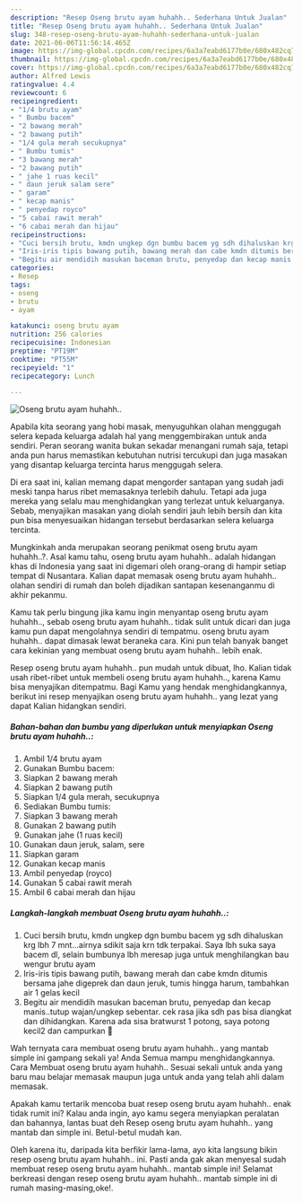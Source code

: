 ```yaml
---
description: "Resep Oseng brutu ayam huhahh.. Sederhana Untuk Jualan"
title: "Resep Oseng brutu ayam huhahh.. Sederhana Untuk Jualan"
slug: 348-resep-oseng-brutu-ayam-huhahh-sederhana-untuk-jualan
date: 2021-06-06T11:56:14.465Z
image: https://img-global.cpcdn.com/recipes/6a3a7eabd6177b0e/680x482cq70/oseng-brutu-ayam-huhahh-foto-resep-utama.jpg
thumbnail: https://img-global.cpcdn.com/recipes/6a3a7eabd6177b0e/680x482cq70/oseng-brutu-ayam-huhahh-foto-resep-utama.jpg
cover: https://img-global.cpcdn.com/recipes/6a3a7eabd6177b0e/680x482cq70/oseng-brutu-ayam-huhahh-foto-resep-utama.jpg
author: Alfred Lewis
ratingvalue: 4.4
reviewcount: 6
recipeingredient:
- "1/4 brutu ayam"
- " Bumbu bacem"
- "2 bawang merah"
- "2 bawang putih"
- "1/4 gula merah secukupnya"
- " Bumbu tumis"
- "3 bawang merah"
- "2 bawang putih"
- " jahe 1 ruas kecil"
- " daun jeruk salam sere"
- " garam"
- " kecap manis"
- " penyedap royco"
- "5 cabai rawit merah"
- "6 cabai merah dan hijau"
recipeinstructions:
- "Cuci bersih brutu, kmdn ungkep dgn bumbu bacem yg sdh dihaluskan krg lbh 7 mnt...airnya sdikit saja krn tdk terpakai. Saya lbh suka saya bacem dl, selain bumbunya lbh meresap juga untuk menghilangkan bau wengur brutu ayam"
- "Iris-iris tipis bawang putih, bawang merah dan cabe kmdn ditumis bersama jahe digeprek dan daun jeruk, tumis hingga harum, tambahkan air 1 gelas kecil"
- "Begitu air mendidih masukan baceman brutu, penyedap dan kecap manis..tutup wajan/ungkep sebentar. cek rasa jika sdh pas bisa diangkat dan dihidangkan. Karena ada sisa bratwurst 1 potong, saya potong kecil2 dan campurkan 😬"
categories:
- Resep
tags:
- oseng
- brutu
- ayam

katakunci: oseng brutu ayam 
nutrition: 256 calories
recipecuisine: Indonesian
preptime: "PT19M"
cooktime: "PT55M"
recipeyield: "1"
recipecategory: Lunch

---
```



![Oseng brutu ayam huhahh..](https://img-global.cpcdn.com/recipes/6a3a7eabd6177b0e/680x482cq70/oseng-brutu-ayam-huhahh-foto-resep-utama.jpg)

Apabila kita seorang yang hobi masak, menyuguhkan olahan menggugah selera kepada keluarga adalah hal yang menggembirakan untuk anda sendiri. Peran seorang  wanita bukan sekadar menangani rumah saja, tetapi anda pun harus memastikan kebutuhan nutrisi tercukupi dan juga masakan yang disantap keluarga tercinta harus menggugah selera.

Di era  saat ini, kalian memang dapat mengorder santapan yang sudah jadi meski tanpa harus ribet memasaknya terlebih dahulu. Tetapi ada juga mereka yang selalu mau menghidangkan yang terlezat untuk keluarganya. Sebab, menyajikan masakan yang diolah sendiri jauh lebih bersih dan kita pun bisa menyesuaikan hidangan tersebut berdasarkan selera keluarga tercinta. 



Mungkinkah anda merupakan seorang penikmat oseng brutu ayam huhahh..?. Asal kamu tahu, oseng brutu ayam huhahh.. adalah hidangan khas di Indonesia yang saat ini digemari oleh orang-orang di hampir setiap tempat di Nusantara. Kalian dapat memasak oseng brutu ayam huhahh.. olahan sendiri di rumah dan boleh dijadikan santapan kesenanganmu di akhir pekanmu.

Kamu tak perlu bingung jika kamu ingin menyantap oseng brutu ayam huhahh.., sebab oseng brutu ayam huhahh.. tidak sulit untuk dicari dan juga kamu pun dapat mengolahnya sendiri di tempatmu. oseng brutu ayam huhahh.. dapat dimasak lewat beraneka cara. Kini pun telah banyak banget cara kekinian yang membuat oseng brutu ayam huhahh.. lebih enak.

Resep oseng brutu ayam huhahh.. pun mudah untuk dibuat, lho. Kalian tidak usah ribet-ribet untuk membeli oseng brutu ayam huhahh.., karena Kamu bisa menyajikan ditempatmu. Bagi Kamu yang hendak menghidangkannya, berikut ini resep menyajikan oseng brutu ayam huhahh.. yang lezat yang dapat Kalian hidangkan sendiri.

<!--inarticleads1-->

##### Bahan-bahan dan bumbu yang diperlukan untuk menyiapkan Oseng brutu ayam huhahh..:

1. Ambil 1/4 brutu ayam
1. Gunakan  Bumbu bacem:
1. Siapkan 2 bawang merah
1. Siapkan 2 bawang putih
1. Siapkan 1/4 gula merah, secukupnya
1. Sediakan  Bumbu tumis:
1. Siapkan 3 bawang merah
1. Gunakan 2 bawang putih
1. Gunakan  jahe (1 ruas kecil)
1. Gunakan  daun jeruk, salam, sere
1. Siapkan  garam
1. Gunakan  kecap manis
1. Ambil  penyedap (royco)
1. Gunakan 5 cabai rawit merah
1. Ambil 6 cabai merah dan hijau




<!--inarticleads2-->

##### Langkah-langkah membuat Oseng brutu ayam huhahh..:

1. Cuci bersih brutu, kmdn ungkep dgn bumbu bacem yg sdh dihaluskan krg lbh 7 mnt...airnya sdikit saja krn tdk terpakai. Saya lbh suka saya bacem dl, selain bumbunya lbh meresap juga untuk menghilangkan bau wengur brutu ayam
1. Iris-iris tipis bawang putih, bawang merah dan cabe kmdn ditumis bersama jahe digeprek dan daun jeruk, tumis hingga harum, tambahkan air 1 gelas kecil
1. Begitu air mendidih masukan baceman brutu, penyedap dan kecap manis..tutup wajan/ungkep sebentar. cek rasa jika sdh pas bisa diangkat dan dihidangkan. Karena ada sisa bratwurst 1 potong, saya potong kecil2 dan campurkan 😬




Wah ternyata cara membuat oseng brutu ayam huhahh.. yang mantab simple ini gampang sekali ya! Anda Semua mampu menghidangkannya. Cara Membuat oseng brutu ayam huhahh.. Sesuai sekali untuk anda yang baru mau belajar memasak maupun juga untuk anda yang telah ahli dalam memasak.

Apakah kamu tertarik mencoba buat resep oseng brutu ayam huhahh.. enak tidak rumit ini? Kalau anda ingin, ayo kamu segera menyiapkan peralatan dan bahannya, lantas buat deh Resep oseng brutu ayam huhahh.. yang mantab dan simple ini. Betul-betul mudah kan. 

Oleh karena itu, daripada kita berfikir lama-lama, ayo kita langsung bikin resep oseng brutu ayam huhahh.. ini. Pasti anda gak akan menyesal sudah membuat resep oseng brutu ayam huhahh.. mantab simple ini! Selamat berkreasi dengan resep oseng brutu ayam huhahh.. mantab simple ini di rumah masing-masing,oke!.

